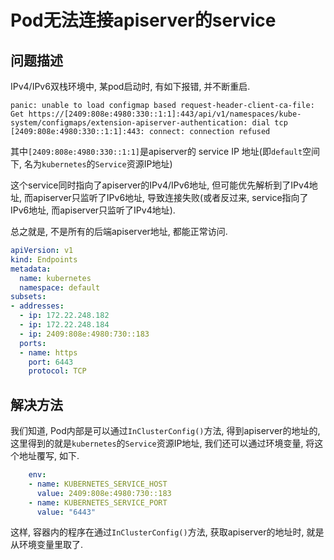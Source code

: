 # Pod无法连接apiserver的service

## 问题描述

IPv4/IPv6双栈环境中, 某pod启动时, 有如下报错, 并不断重启.

```log
panic: unable to load configmap based request-header-client-ca-file: Get https://[2409:808e:4980:330::1:1]:443/api/v1/namespaces/kube-system/configmaps/extension-apiserver-authentication: dial tcp [2409:808e:4980:330::1:1]:443: connect: connection refused
```

其中`[2409:808e:4980:330::1:1]`是apiserver的 service IP 地址(即`default`空间下, 名为`kubernetes`的`Service`资源IP地址)

这个service同时指向了apiserver的IPv4/IPv6地址, 但可能优先解析到了IPv4地址, 而apiserver只监听了IPv6地址, 导致连接失败(或者反过来, service指向了IPv6地址, 而apiserver只监听了IPv4地址).

总之就是, 不是所有的后端apiserver地址, 都能正常访问.

```yaml
apiVersion: v1
kind: Endpoints
metadata:
  name: kubernetes
  namespace: default
subsets:
- addresses:
  - ip: 172.22.248.182
  - ip: 172.22.248.184
  - ip: 2409:808e:4980:730::183
  ports:
  - name: https
    port: 6443
    protocol: TCP
```

## 解决方法

我们知道, Pod内部是可以通过`InClusterConfig()`方法, 得到apiserver的地址的, 这里得到的就是`kubernetes`的`Service`资源IP地址, 我们还可以通过环境变量, 将这个地址覆写, 如下.

```yaml
    env:
    - name: KUBERNETES_SERVICE_HOST
      value: 2409:808e:4980:730::183
    - name: KUBERNETES_SERVICE_PORT
      value: "6443"
```

这样, 容器内的程序在通过`InClusterConfig()`方法, 获取apiserver的地址时, 就是从环境变量里取了.
